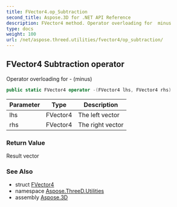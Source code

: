 ```yaml
---
title: FVector4.op_Subtraction
second_title: Aspose.3D for .NET API Reference
description: FVector4 method. Operator overloading for  minus
type: docs
weight: 100
url: /net/aspose.threed.utilities/fvector4/op_subtraction/
---
```

## FVector4 Subtraction operator

Operator overloading for - (minus)

```csharp
public static FVector4 operator -(FVector4 lhs, FVector4 rhs)
```

| Parameter | Type | Description |
| --- | --- | --- |
| lhs | FVector4 | The left vector |
| rhs | FVector4 | The right vector |

### Return Value

Result vector

### See Also

* struct [FVector4](../)
* namespace [Aspose.ThreeD.Utilities](../../../aspose.threed.utilities/)
* assembly [Aspose.3D](../../../)


